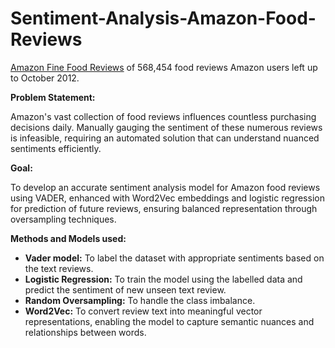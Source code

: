 # Sentiment-Analysis-Amazon-Food-Reviews

[Amazon Fine Food Reviews](https://www.kaggle.com/datasets/snap/amazon-fine-food-reviews) of 568,454 food reviews Amazon users left up to October 2012.


**Problem Statement:**

Amazon's vast collection of food reviews influences countless purchasing decisions daily. Manually gauging the sentiment of these numerous reviews is infeasible, requiring an automated solution that can understand nuanced sentiments efficiently.


**Goal:**

To develop an accurate sentiment analysis model for Amazon food reviews using VADER, enhanced with Word2Vec embeddings and logistic regression for prediction of future reviews, ensuring balanced representation through oversampling techniques.


**Methods and Models used:**

- **Vader model:** To label the dataset with appropriate sentiments based on the text reviews.
- **Logistic Regression:** To train the model using the labelled data and predict the sentiment of new unseen text review.
- **Random Oversampling:** To handle the class imbalance.
- **Word2Vec:** To convert review text into meaningful vector representations, enabling the model to capture semantic nuances and relationships between words.

